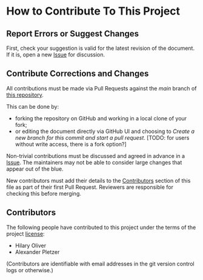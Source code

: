 # How to Contribute To This Project

## Report Errors or Suggest Changes

First, check your suggestion is valid for the latest revision of the document.
If it is, open a new
[Issue](https://github.com/OSS-BOF-eResearch-2022/oss-bof-repo1/issues) for
discussion.

## Contribute Corrections and Changes

All contributions must be made via Pull Requests against the *main*
branch of [this repository](https://github.com/OSS-BOF-eResearch-2022/oss-bof-repo1/).

This can be done by:
- forking the repository on GitHub and working in a local clone of your fork;
- or editing the document directly via GitHub UI and choosing to *Create a
  new branch for this commit and start a pull request*.
 [TODO: for users without write access, there is a fork option?]

Non-trivial contributions must be discussed and agreed in advance in a
[Issue](https://github.com/OSS-BOF-eResearch-2022/oss-bof-repo1/issues).
The maintainers may not be able to consider large changes that appear out of
the blue.

New contributors must add their details to the
[Contributors](#contributors) section of this file as part of their first
Pull Request. Reviewers are responsible for checking this before merging.

## Contributors

The following people have contributed to this project under the terms of
the project [license](LICENSE):

 - Hilary Oliver
 - Alexander Pletzer
 
(Contributors are identifiable with email addresses in the git version
control logs or otherwise.)
